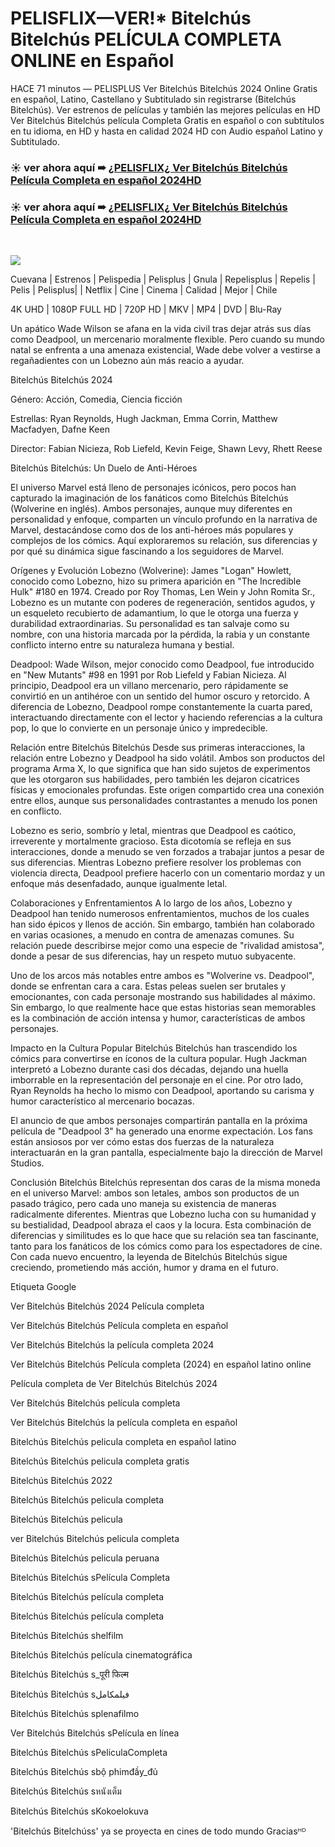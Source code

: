 # PELISFLIX—VER!* Bitelchús Bitelchús PELÍCULA COMPLETA ONLINE en Español

HACE 71 minutos — PELISPLUS Ver Bitelchús Bitelchús 2024 Online Gratis en español, Latino, Castellano y Subtitulado sin registrarse (Bitelchús Bitelchús). Ver estrenos de películas y también las mejores películas en HD Ver Bitelchús Bitelchús película Completa Gratis en español o con subtítulos en tu idioma, en HD y hasta en calidad 2024 HD con Audio español Latino y Subtitulado.
</br>
### ☀ ver ahora aquí ➠ [¿PELISFLIX¿ Ver Bitelchús Bitelchús Película Completa en español 2024HD](https://movie4you.online/es/movie/917496/bitelchs-bitelchs-github)

### ☀ ver ahora aquí ➠ [¿PELISFLIX¿ Ver Bitelchús Bitelchús Película Completa en español 2024HD](https://movie4you.online/es/movie/917496/bitelchs-bitelchs-github)
</br>
<p dir="auto"><a href="https://movie4you.online/es/movie/917496/bitelchs-bitelchs-github" title="PLAY NOW" rel="nofollow"><img src="https://i.imgur.com/jhNGoEt.gif" style="max-width: 100%;"></a></p>

Cuevana | Estrenos | Pelispedia | Pelisplus | Gnula | Repelisplus | Repelis | Pelis | Pelisplus| | Netflix | Cine | Cinema | Calidad | Mejor | Chile

4K UHD | 1080P FULL HD | 720P HD | MKV | MP4 | DVD | Blu-Ray

Un apático Wade Wilson se afana en la vida civil tras dejar atrás sus días como Deadpool, un mercenario moralmente flexible. Pero cuando su mundo natal se enfrenta a una amenaza existencial, Wade debe volver a vestirse a regañadientes con un Lobezno aún más reacio a ayudar.

Bitelchús Bitelchús 2024

Género: Acción, Comedia, Ciencia ficción

Estrellas: Ryan Reynolds, Hugh Jackman, Emma Corrin, Matthew Macfadyen, Dafne Keen

Director: Fabian Nicieza, Rob Liefeld, Kevin Feige, Shawn Levy, Rhett Reese

Bitelchús Bitelchús: Un Duelo de Anti-Héroes

El universo Marvel está lleno de personajes icónicos, pero pocos han capturado la imaginación de los fanáticos como Bitelchús Bitelchús (Wolverine en inglés). Ambos personajes, aunque muy diferentes en personalidad y enfoque, comparten un vínculo profundo en la narrativa de Marvel, destacándose como dos de los anti-héroes más populares y complejos de los cómics. Aquí exploraremos su relación, sus diferencias y por qué su dinámica sigue fascinando a los seguidores de Marvel.

Orígenes y Evolución
Lobezno (Wolverine):
James "Logan" Howlett, conocido como Lobezno, hizo su primera aparición en "The Incredible Hulk" #180 en 1974. Creado por Roy Thomas, Len Wein y John Romita Sr., Lobezno es un mutante con poderes de regeneración, sentidos agudos, y un esqueleto recubierto de adamantium, lo que le otorga una fuerza y durabilidad extraordinarias. Su personalidad es tan salvaje como su nombre, con una historia marcada por la pérdida, la rabia y un constante conflicto interno entre su naturaleza humana y bestial.

Deadpool:
Wade Wilson, mejor conocido como Deadpool, fue introducido en "New Mutants" #98 en 1991 por Rob Liefeld y Fabian Nicieza. Al principio, Deadpool era un villano mercenario, pero rápidamente se convirtió en un antihéroe con un sentido del humor oscuro y retorcido. A diferencia de Lobezno, Deadpool rompe constantemente la cuarta pared, interactuando directamente con el lector y haciendo referencias a la cultura pop, lo que lo convierte en un personaje único y impredecible.

Relación entre Bitelchús Bitelchús
Desde sus primeras interacciones, la relación entre Lobezno y Deadpool ha sido volátil. Ambos son productos del programa Arma X, lo que significa que han sido sujetos de experimentos que les otorgaron sus habilidades, pero también les dejaron cicatrices físicas y emocionales profundas. Este origen compartido crea una conexión entre ellos, aunque sus personalidades contrastantes a menudo los ponen en conflicto.

Lobezno es serio, sombrío y letal, mientras que Deadpool es caótico, irreverente y mortalmente gracioso. Esta dicotomía se refleja en sus interacciones, donde a menudo se ven forzados a trabajar juntos a pesar de sus diferencias. Mientras Lobezno prefiere resolver los problemas con violencia directa, Deadpool prefiere hacerlo con un comentario mordaz y un enfoque más desenfadado, aunque igualmente letal.

Colaboraciones y Enfrentamientos
A lo largo de los años, Lobezno y Deadpool han tenido numerosos enfrentamientos, muchos de los cuales han sido épicos y llenos de acción. Sin embargo, también han colaborado en varias ocasiones, a menudo en contra de amenazas comunes. Su relación puede describirse mejor como una especie de "rivalidad amistosa", donde a pesar de sus diferencias, hay un respeto mutuo subyacente.

Uno de los arcos más notables entre ambos es "Wolverine vs. Deadpool", donde se enfrentan cara a cara. Estas peleas suelen ser brutales y emocionantes, con cada personaje mostrando sus habilidades al máximo. Sin embargo, lo que realmente hace que estas historias sean memorables es la combinación de acción intensa y humor, características de ambos personajes.

Impacto en la Cultura Popular
Bitelchús Bitelchús han trascendido los cómics para convertirse en íconos de la cultura popular. Hugh Jackman interpretó a Lobezno durante casi dos décadas, dejando una huella imborrable en la representación del personaje en el cine. Por otro lado, Ryan Reynolds ha hecho lo mismo con Deadpool, aportando su carisma y humor característico al mercenario bocazas.

El anuncio de que ambos personajes compartirán pantalla en la próxima película de "Deadpool 3" ha generado una enorme expectación. Los fans están ansiosos por ver cómo estas dos fuerzas de la naturaleza interactuarán en la gran pantalla, especialmente bajo la dirección de Marvel Studios.

Conclusión
Bitelchús Bitelchús representan dos caras de la misma moneda en el universo Marvel: ambos son letales, ambos son productos de un pasado trágico, pero cada uno maneja su existencia de maneras radicalmente diferentes. Mientras que Lobezno lucha con su humanidad y su bestialidad, Deadpool abraza el caos y la locura. Esta combinación de diferencias y similitudes es lo que hace que su relación sea tan fascinante, tanto para los fanáticos de los cómics como para los espectadores de cine. Con cada nuevo encuentro, la leyenda de Bitelchús Bitelchús sigue creciendo, prometiendo más acción, humor y drama en el futuro.

Etiqueta Google

Ver Bitelchús Bitelchús 2024 Película completa

Ver Bitelchús Bitelchús Película completa en español

Ver Bitelchús Bitelchús la película completa 2024

Ver Bitelchús Bitelchús Película completa (2024) en español latino online

Película completa de Ver Bitelchús Bitelchús 2024

Ver Bitelchús Bitelchús película completa

Ver Bitelchús Bitelchús la película completa en español

Bitelchús Bitelchús pelicula completa en español latino

Bitelchús Bitelchús pelicula completa gratis

Bitelchús Bitelchús 2022

Bitelchús Bitelchús pelicula completa

Bitelchús Bitelchús pelicula

ver Bitelchús Bitelchús pelicula completa

Bitelchús Bitelchús pelicula peruana

Bitelchús Bitelchús sPelícula Completa

Bitelchús Bitelchús película completa

Bitelchús Bitelchús película completa

Bitelchús Bitelchús shelfilm

Bitelchús Bitelchús película cinematográfica

Bitelchús Bitelchús s_पूरी फिल्म

Bitelchús Bitelchús sفيلمكامل

Bitelchús Bitelchús splenafilmo

Ver Bitelchús Bitelchús sPelícula en línea

Bitelchús Bitelchús sPeliculaCompleta

Bitelchús Bitelchús sbộ phimđầy_đủ

Bitelchús Bitelchús sหนังเต็ม

Bitelchús Bitelchús sKokoelokuva

'Bitelchús Bitelchúss' ya se proyecta en cines de todo mundo Graciasᴴᴰ
